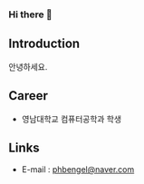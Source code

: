 ### Hi there 👋

## Introduction
안녕하세요.

## Career
- 영남대학교 컴퓨터공학과 학생

## Links
- E-mail : phbengel@naver.com

##


<!--
**Hanbi21/Hanbi21** is a ✨ _special_ ✨ repository because its `README.md` (this file) appears on your GitHub profile.

Here are some ideas to get you started:

- 🔭 I’m currently working on ...
- 🌱 I’m currently learning ...
- 👯 I’m looking to collaborate on ...
- 🤔 I’m looking for help with ...
- 💬 Ask me about ...
- 📫 How to reach me: ...
- 😄 Pronouns: ...
- ⚡ Fun fact: ...
-->

